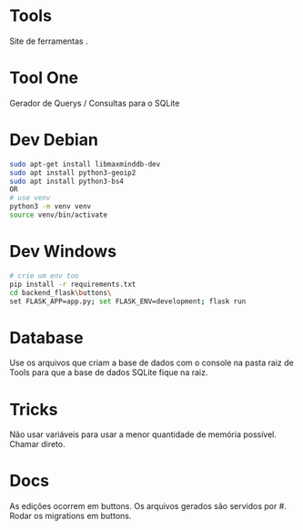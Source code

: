 # Tools
Site de ferramentas .

# Tool One
Gerador de Querys / Consultas para o SQLite

# Dev Debian
```bash
sudo apt-get install libmaxminddb-dev
sudo apt install python3-geoip2
sudo apt install python3-bs4
OR
# use venv
python3 -m venv venv
source venv/bin/activate
```

# Dev Windows
```bash
# crie um env too
pip install -r requirements.txt
cd backend_flask\buttons\
set FLASK_APP=app.py; set FLASK_ENV=development; flask run
```

# Database
Use os arquivos que criam a base de dados com o console na pasta raiz de Tools para que a base de dados SQLite fique na raiz.

# Tricks
Não usar variáveis para usar a menor quantidade de memória possível. Chamar direto.

# Docs
As edições ocorrem em buttons.
Os arquivos gerados são servidos por #.
Rodar os migrations em buttons.